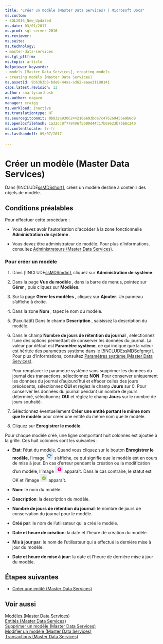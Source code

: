 ```yaml
---
title: "Créer un modèle (Master Data Services) | Microsoft Docs"
ms.custom:
- SQL2016_New_Updated
ms.date: 03/01/2017
ms.prod: sql-server-2016
ms.reviewer: 
ms.suite: 
ms.technology:
- master-data-services
ms.tgt_pltfrm: 
ms.topic: article
helpviewer_keywords:
- models [Master Data Services], creating models
- creating models [Master Data Services]
ms.assetid: 9bb3b3b3-bde8-44aa-ad62-eaae21188141
caps.latest.revision: 13
author: smartysanthosh
ms.author: nagavo
manager: craigg
ms.workload: Inactive
ms.translationtype: HT
ms.sourcegitcommit: 0b832a9306244210e693bde7c476269455e9b6d8
ms.openlocfilehash: 1a32cc8f778496f5609d44c17b69623b75b8c240
ms.contentlocale: fr-fr
ms.lasthandoff: 09/07/2017

---
```

# <a name="create-a-model-master-data-services"></a>Créer un modèle (Master Data Services)
  Dans [!INCLUDE[ssMDSshort](../includes/ssmdsshort-md.md)], créez un modèle destiné à contenir des objets de modèle.  
  
## <a name="prerequisites"></a>Conditions préalables  
 Pour effectuer cette procédure :  
  
-   Vous devez avoir l'autorisation d'accéder à la zone fonctionnelle **Administration de système** .  
  
-   Vous devez être administrateur de modèle. Pour plus d’informations, consultez [Administrateurs &#40;Master Data Services&#41;](../master-data-services/administrators-master-data-services.md).  
  
### <a name="to-create-a-model"></a>Pour créer un modèle  
  
1.  Dans [!INCLUDE[ssMDSmdm](../includes/ssmdsmdm-md.md)], cliquez sur **Administration de système**.  
  
2.  Dans la page **Vue du modèle** , dans la barre de menus, pointez sur **Gérer** , puis cliquez sur **Modèles**.  
  
3.  Sur la page **Gérer les modèles** , cliquez sur **Ajouter**. Un panneau s’affiche à droite.  
  
4.  Dans la zone **Nom** , tapez le nom du modèle.  
  
5.  (Facultatif) Dans le champ **Description** , saisissez la description du modèle.  
  
6.  Dans le champ **Nombre de jours de rétention du journal** , sélectionnez l’une des options permettant de conserver les données du journal. La valeur par défaut est **Paramètre système**, ce qui indique que la valeur est héritée des paramètres système dans le [!INCLUDE[ssMDScfgmgr](../includes/ssmdscfgmgr-md.md)]. Pour plus d’informations, consultez [Paramètres système &#40;Master Data Services&#41;](../master-data-services/system-settings-master-data-services.md).  
  
     Pour remplacer le paramètre système sans supprimer les données du journal des transactions, sélectionnez **NON**. Pour conserver uniquement les données du journal d’aujourd’hui et effacer celles des jours précédents, sélectionnez **OUI** et réglez le champ **Jours** sur 0. Pour conserver les données du journal pendant un nombre de jours déterminé, sélectionnez **OUI** et réglez le champ **Jours** sur le nombre de jours souhaité.  
  
7.  Sélectionnez éventuellement **Créer une entité portant le même nom que le modèle** pour créer une entité du même nom que le modèle.  
  
8.  Cliquez sur **Enregistrer le modèle**.  
  
 Pour chaque modèle créé, une ligne comportant huit colonnes est ajoutée à la grille. Ces huit colonnes sont les suivantes :  
  
-   **État**: l’état du modèle. Quand vous cliquez sur le bouton **Enregistrer le modèle**, l’image ![Mise à jour](../master-data-services/media/mds-model-status-updating.png "Mise à jour") s’affiche, ce qui signifie que le modèle est en cours de mise à jour. En cas d’erreur pendant la création ou la modification d’un modèle, l’image ![Erreur](../master-data-services/media/mds-model-status-error.png "Erreur") apparaît. Dans le cas contraire, le statut est OK et l’image ![OK](../master-data-services/media/mds-model-status-ok.png "OK") apparaît.  
  
-   **Nom**: le nom du modèle.  
  
-   **Description**: la description du modèle.  
  
-   **Nombre de jours de rétention du journal**: le nombre de jours de conservation du journal pour le modèle.  
  
-   **Créé par**: le nom de l’utilisateur qui a créé le modèle.  
  
-   **Date et heure de création**: la date et l’heure de création du modèle.  
  
-   **Mis à jour par**: le nom de l’utilisateur qui a effectué la dernière mise à jour du modèle.  
  
-   **Date et heure de mise à jour**: la date et l’heure de dernière mise à jour du modèle.  
  
## <a name="next-steps"></a>Étapes suivantes  
  
-   [Créer une entité &#40;Master Data Services&#41;](../master-data-services/create-an-entity-master-data-services.md)  
  
## <a name="see-also"></a>Voir aussi  
 [Modèles &#40;Master Data Services&#41;](../master-data-services/models-master-data-services.md)   
 [Entités &#40;Master Data Services&#41;](../master-data-services/entities-master-data-services.md)   
 [Supprimer un modèle &#40;Master Data Services&#41;](../master-data-services/delete-a-model-master-data-services.md)   
 [Modifier un modèle &#40;Master Data Services&#41;](../master-data-services/edit-model-master-data-services.md)   
 [Transactions &#40;Master Data Services&#41;](../master-data-services/transactions-master-data-services.md)  
  
  

